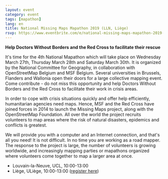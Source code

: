 ```yaml
---
layout: event
category: event
tags: [mapathon]
lang: en
title: National Missing Maps Mapathon 2019 (LLN, Liège)
rsvp: https://www.eventbrite.com/e/national-missing-maps-mapathon-2019-tickets-56812358293
---
```


**Help Doctors Without Borders and the Red Cross to facilitate their rescue**

It's time for the 4th National Mapathon which will take place on Wednesday March 27th, Thursday March 28th and Saturday March 30th. It is organized by the National Committee for Geography, in collaboration with OpenStreetMap Belgium and MSF Belgium. Several universities in Brussels, Flanders and Wallonia open their doors for a large collective mapping event. Come contribute - do not miss this opportunity and help Doctors Without Borders and the Red Cross to facilitate their work in crisis areas.

In order to cope with crisis situations quickly and offer help efficiently, humanitarian agencies need maps. Hence, MSF and the Red Cross have joined forces in 2014 to launch the Missing Maps project, along with the OpenStreetMap Foundation. All over the world the project recruits volunteers to map areas where the risk of natural disasters, epidemics and conflicts is greatest.

We will provide you with a computer and an Internet connection, and that's all you need! It is not difficult. In no time you are working as a road mapper. The response to the project is large, the number of volunteers is growing worldwide, and increasingly mapping parties or mapathons organized where volunteers come together to map a larger area at once.

- Louvain-la-Neuve, UCL, 10:00-13:00
- Liège, ULiège, 10:00-13:00 ([register here](http://www.rejouisciences.uliege.be/LL82))
